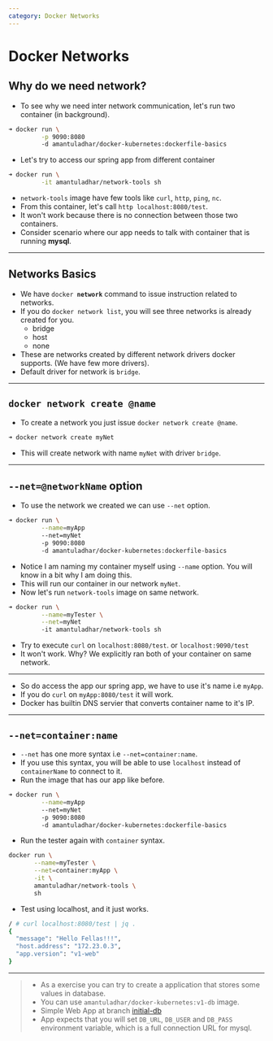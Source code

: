 ```yaml
---
category: Docker Networks
---
```

# Docker Networks

## Why do we need network?
* To see why we need inter network communication, let's run two container (in background).

```bash
➜ docker run \
         -p 9090:8080
         -d amantuladhar/docker-kubernetes:dockerfile-basics
```

* Let's try to access our spring app from different container

```bash
➜ docker run \
         -it amantuladhar/network-tools sh 
```
* `network-tools` image have few tools like `curl`, `http`, `ping`, `nc`.
* From this container, let's call `http localhost:8080/test`.
* It won't work because there is no connection between those two containers.
* Consider scenario where our app needs to talk with container that is running **mysql**.

---
## Networks Basics
* We have `docker `**`network`** command to issue instruction related to networks.
* If you do `docker network list`, you will see three networks is already created for you.
  * bridge
  * host
  * none
* These are networks created by different network drivers docker supports. (We have few more drivers).
* Default driver for network is `bridge`.

---
## `docker network create @name`
* To create a network you just issue `docker network create @name`.

```bash
➜ docker network create myNet
```
* This will create network with name `myNet` with driver `bridge`.

---
## `--net=@networkName` option
* To use the network we created we can use `--net` option.

```bash
➜ docker run \
         --name=myApp
         --net=myNet
         -p 9090:8080
         -d amantuladhar/docker-kubernetes:dockerfile-basics
```
* Notice I am naming my container myself using `--name` option. You will know in a bit why I am doing this.
* This will run our container in our network `myNet`.
* Now let's run `network-tools` image on same network.

```bash
➜ docker run \
         --name=myTester \
         --net=myNet
         -it amantuladhar/network-tools sh 
```
* Try to execute `curl` on `localhost:8080/test`. or `localhost:9090/test`
* It won't work. Why? We explicitly ran both of your container on same network.

---
* So do access the app our spring app, we have to use it's name i.e `myApp`.
* If you do `curl` on `myApp:8080/test` it will work.
* Docker has builtin DNS servier that converts container name to it's IP.

---
## `--net=`**`container:name`**
* `--net` has one more syntax i.e `--net=container:name`.
* If you use this syntax, you will be able to use `localhost` instead of `containerName` to connect to it.
* Run the image that has our app like before.

```bash
➜ docker run \
         --name=myApp
         --net=myNet
         -p 9090:8080
         -d amantuladhar/docker-kubernetes:dockerfile-basics
```

* Run the tester again with `container` syntax.
```bash
docker run \
       --name=myTester \
       --net=container:myApp \
       -it \
       amantuladhar/network-tools \
       sh   
```

* Test using localhost, and it just works.

```bash
/ # curl localhost:8080/test | jq .
{
  "message": "Hello Fellas!!!",
  "host.address": "172.23.0.3",
  "app.version": "v1-web"
}

```

---

> * As a exercise you can try to create a application that stores some values in database.
> * You can use `amantuladhar/docker-kubernetes:v1-db` image.
> * Simple Web App at branch [initial-db](https://github.com/amantuladhar/DockerKubernetesFiles/tree/initial-db)
> * App expects that you will set `DB_URL`, `DB_USER` and `DB_PASS` environment variable, which is a full connection URL for mysql. 

